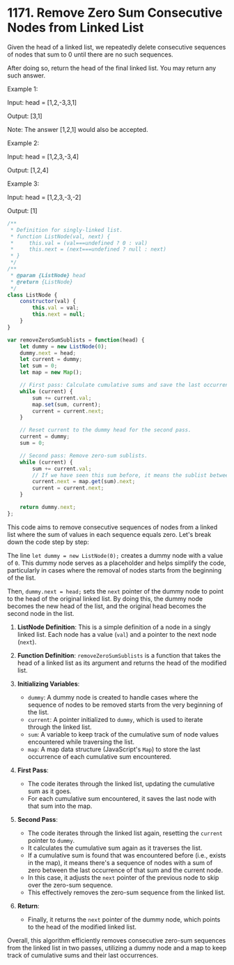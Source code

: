 # 1171. Remove Zero Sum Consecutive Nodes from Linked List

Given the head of a linked list, we repeatedly delete consecutive sequences of nodes that sum to 0 until there are no such sequences.

After doing so, return the head of the final linked list.  You may return any such answer.

Example 1:

Input: head = [1,2,-3,3,1]

Output: [3,1]

Note: The answer [1,2,1] would also be accepted.

Example 2:


Input: head = [1,2,3,-3,4]

Output: [1,2,4]

Example 3:

Input: head = [1,2,3,-3,-2]

Output: [1]


```javascript
/**
 * Definition for singly-linked list.
 * function ListNode(val, next) {
 *     this.val = (val===undefined ? 0 : val)
 *     this.next = (next===undefined ? null : next)
 * }
 */
/**
 * @param {ListNode} head
 * @return {ListNode}
 */
class ListNode {
    constructor(val) {
        this.val = val;
        this.next = null;
    }
}

var removeZeroSumSublists = function(head) {
    let dummy = new ListNode(0);
    dummy.next = head;
    let current = dummy;
    let sum = 0;
    let map = new Map();

    // First pass: Calculate cumulative sums and save the last occurrence of each sum.
    while (current) {
        sum += current.val;
        map.set(sum, current);
        current = current.next;
    }

    // Reset current to the dummy head for the second pass.
    current = dummy;
    sum = 0;

    // Second pass: Remove zero-sum sublists.
    while (current) {
        sum += current.val;
        // If we have seen this sum before, it means the sublist between the previous occurrence and this one sums to zero.
        current.next = map.get(sum).next;
        current = current.next;
    }

    return dummy.next;
};

```
 

This code aims to remove consecutive sequences of nodes from a linked list where the sum of values in each sequence equals zero. Let's break down the code step by step:


The line `let dummy = new ListNode(0);` creates a dummy node with a value of `0`. This dummy node serves as a placeholder and helps simplify the code, particularly in cases where the removal of nodes starts from the beginning of the list.

Then, `dummy.next = head;` sets the `next` pointer of the dummy node to point to the head of the original linked list. By doing this, the dummy node becomes the new head of the list, and the original head becomes the second node in the list.





1. **ListNode Definition**: This is a simple definition of a node in a singly linked list. Each node has a value (`val`) and a pointer to the next node (`next`).

2. **Function Definition**: `removeZeroSumSublists` is a function that takes the head of a linked list as its argument and returns the head of the modified list.

3. **Initializing Variables**:
   - `dummy`: A dummy node is created to handle cases where the sequence of nodes to be removed starts from the very beginning of the list.
   - `current`: A pointer initialized to `dummy`, which is used to iterate through the linked list.
   - `sum`: A variable to keep track of the cumulative sum of node values encountered while traversing the list.
   - `map`: A map data structure (JavaScript's `Map`) to store the last occurrence of each cumulative sum encountered.

4. **First Pass**:
   - The code iterates through the linked list, updating the cumulative sum as it goes.
   - For each cumulative sum encountered, it saves the last node with that sum into the map.

5. **Second Pass**:
   - The code iterates through the linked list again, resetting the `current` pointer to `dummy`.
   - It calculates the cumulative sum again as it traverses the list.
   - If a cumulative sum is found that was encountered before (i.e., exists in the map), it means there's a sequence of nodes with a sum of zero between the last occurrence of that sum and the current node.
   - In this case, it adjusts the `next` pointer of the previous node to skip over the zero-sum sequence.
   - This effectively removes the zero-sum sequence from the linked list.

6. **Return**:
   - Finally, it returns the `next` pointer of the dummy node, which points to the head of the modified linked list.

Overall, this algorithm efficiently removes consecutive zero-sum sequences from the linked list in two passes, utilizing a dummy node and a map to keep track of cumulative sums and their last occurrences.

